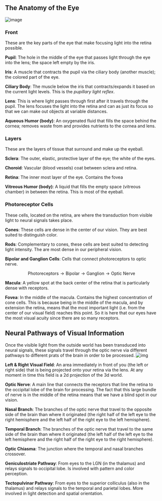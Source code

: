 ## The Anatomy of the Eye

![image](http://thinkerlife.fun/wp-content/uploads/2018/07/parts-of-the-eyeball-diagram-parts-the-ear-diagram-awesome-niedlich-anatomy-human-eye-ppt-of-parts-of-the-eyeball-diagram.jpg)

### Front
These are the key parts of the eye that make focusing light into the retina possible.

**Pupil**: The hole in the middle of the eye that passes light through the eye into the lens; the space left empty by the iris.

**Iris**: A muscle that contracts the pupil via the ciliary body (another muscle); the colored part of the eye.

**Ciliary Body**: The muscle below the iris that contracts/expands it based on the current light levels. This is the *pupillary light reflex*.

**Lens**: This is where light passes through first after it travels through the pupil. The lens focuses the light into the retina and can as just its focus so that we can make out objects at variable distances.

**Aqueous Humor (body)**: An oxygenated fluid that fills the space behind the cornea; removes waste from and provides nutrients to the cornea and lens.

### Layers
These are the layers of tissue that surround and make up the eyeball.

**Sclera**: The outer, elastic, protective layer of the eye; the white of the eyes.

**Choroid**: Vascular (blood vessels) coat between sclera and retina.

**Retina**: The inner most layer of the eye. Contains the fovea

**Vitreous Humor (body)**: A liquid that fills the empty space (vitreous chamber) in between the retina. This is most of the eyeball.

### Photoreceptor Cells
These cells, located on the retina, are where the transduction from visible light to neural signals takes place.

**Cones**: These cells are dense in the center of our vision. They are best suited to distinguish color.

**Rods**: Complementary to cones, these cells are best suited to detecting light intensity. The are most dense in our peripheral vision.

**Bipolar and Ganglion Cells**: Cells that connect photoreceptors to optic nerve.

$$\text{Photoreceptors} \rightarrow \text{Bipolar} \rightarrow \text{Ganglion} \rightarrow \text{Optic Nerve}$$

**Macula**: A yellow spot at the back center of the retina that is particularly dense with receptors.

**Fovea**: In the middle of the macula. Contains the highest concentration of cone cells. This is because being in the middle of the macula, and by extension the retina, means that the most important light (i.e. from the center of our visual field) reaches this point. So it is here that our eyes have the most visual acuity since there are so many receptors.

## Neural Pathways of Visual Information
Once the visible light from the outside world has been transduced into neural signals, these signals travel through the optic nerve via different pathways to different prats of the brain in order to be processed.
![img](https://frcemsuccess.com/wp-content/uploads/2017/01/Visual-Pathway.png)

**Left & Right Visual Field**: An area immediately in front of you (the left or right side) that is being projected onto your retina via the lens. At any moment in time this field is a 2d projection of the 3d world.

**Optic Nerve**: A main line that connects the receptors that line the retina to the occipital lobe of the brain for processing. The fact that this large bundle of nerve is in the middle of the retina means that we have a blind spot in our vision.

**Nasal Branch**: The branches of the optic nerve that travel to the opposite side of the brain than where it originated (the right half of the left eye to the right hemisphere and the left half of the right eye to the left hemisphere).

**Temporal Branch**: The branches of the optic nerve that travel to the same side of the brain than where it originated (the left half of the left eye to the left hemisphere and the right half of the right eye to the right hemisphere).

**Optic Chiasma**: The junction where the temporal and nasal branches crossover.

**Geniculostriate Pathway**: From eyes to the LGN (in the thalamus) and relays signals to occipital lobe. Is involved with pattern and color perception.

**Tectopulvinar Pathway**: From eyes to the superior colliculus (also in the thalamus) and relays signals to the temporal and parietal lobes. More involved in light detection and spatial orientation.
